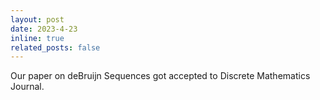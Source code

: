 ```yaml
---
layout: post
date: 2023-4-23
inline: true
related_posts: false
---
```


Our paper on deBruijn Sequences got accepted to Discrete Mathematics Journal.
